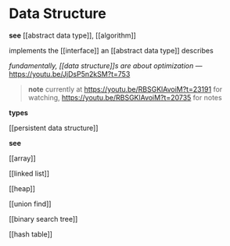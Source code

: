 # Data Structure

**see** [[abstract data type]], [[algorithm]]

implements the [[interface]] an [[abstract data type]] describes

_fundamentally, [[data structure]]s are about optimization_ &mdash; <https://youtu.be/JjDsP5n2kSM?t=753>

> **note** currently at <https://youtu.be/RBSGKlAvoiM?t=23191> for watching, <https://youtu.be/RBSGKlAvoiM?t=20735> for notes

**types**

[[persistent data structure]]

**see**

[[array]]

[[linked list]]

[[heap]]

[[union find]]

[[binary search tree]]

[[hash table]]
